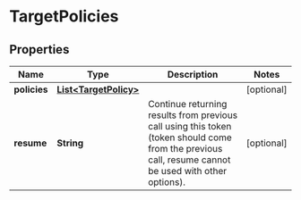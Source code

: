 
# TargetPolicies

## Properties
Name | Type | Description | Notes
------------ | ------------- | ------------- | -------------
**policies** | [**List&lt;TargetPolicy&gt;**](TargetPolicy.md) |  |  [optional]
**resume** | **String** | Continue returning results from previous call using this token (token should come from the previous call, resume cannot be used with other options). |  [optional]



